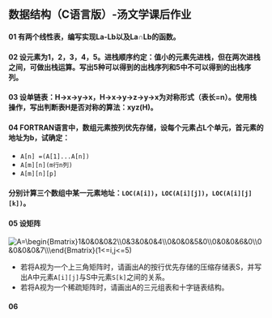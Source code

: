 ## 数据结构（C语言版）-汤文学课后作业

#### 01 有两个线性表，编写实现La-Lb以及La∩Lb的函数。

#### 02 设元素为1，2，3，4，5。进栈顺序约定：值小的元素先进栈，但在两次进栈之间，可做出栈运算。写出5种可以得到的出栈序列和5中不可以得到的出栈序列。

#### 03 设单链表：H→x→y→x，H→x→y→z→y→x为对称形式（表长=n）。使用栈操作，写出判断表H是否对称的算法：xyz(H)。

#### 04 FORTRAN语言中，数组元素按列优先存储，设每个元素占L个单元，首元素的地址为b，试确定：
+ `A[n] =(A[1]...A[n])`
+ `A[m][n](m行n列)`
+ `A[m][n][p]`
#### 分别计算三个数组中某一元素地址：`LOC(A[i])`，`LOC(A[i][j])`，`LOC(A[i][j][k])`。

#### 05 设矩阵 

<img src="https://latex.codecogs.com/svg.image?A=\begin{Bmatrix}1&0&0&0&2\\0&3&0&0&4\\0&0&0&5&0\\0&0&0&6&0\\0&0&0&0&7\\\end{Bmatrix}(1<=i,j<=5)" title="A=\begin{Bmatrix}1&0&0&0&2\\0&3&0&0&4\\0&0&0&5&0\\0&0&0&6&0\\0&0&0&0&7\\\end{Bmatrix}(1<=i,j<=5)" />

+ 若将A视为一个上三角矩阵时，请画出A的按行优先存储的压缩存储表S，并写出A中元素`A[i][j]`与S中元素`S[k]`之间的关系。
+ 若将A视为一个稀疏矩阵时，请画出A的三元组表和十字链表结构。

#### 06